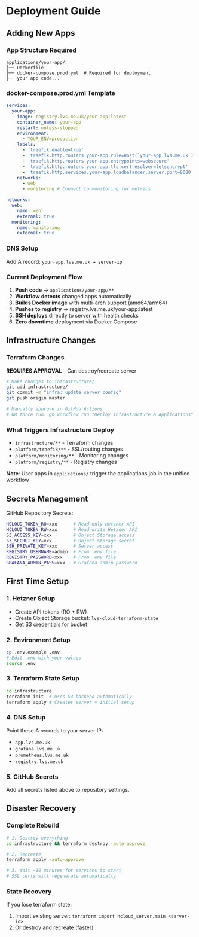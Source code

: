 # Deployment Guide

## Adding New Apps

### App Structure Required

```plaintext
applications/your-app/
├── Dockerfile
├── docker-compose.prod.yml  # Required for deployment
├── your app code...
```

### docker-compose.prod.yml Template

```yaml
services:
  your-app:
    image: registry.lvs.me.uk/your-app:latest
    container_name: your-app
    restart: unless-stopped
    environment:
      - YOUR_ENV=production
    labels:
      - 'traefik.enable=true'
      - 'traefik.http.routers.your-app.rule=Host(`your-app.lvs.me.uk`)'
      - 'traefik.http.routers.your-app.entrypoints=websecure'
      - 'traefik.http.routers.your-app.tls.certresolver=letsencrypt'
      - 'traefik.http.services.your-app.loadbalancer.server.port=8080'
    networks:
      - web
      - monitoring # Connect to monitoring for metrics

networks:
  web:
    name: web
    external: true
  monitoring:
    name: monitoring
    external: true
```

### DNS Setup

Add A record: `your-app.lvs.me.uk → server-ip`

### Current Deployment Flow

1. **Push code** → `applications/your-app/**`
2. **Workflow detects** changed apps automatically
3. **Builds Docker image** with multi-arch support (amd64/arm64)
4. **Pushes to registry** → registry.lvs.me.uk/your-app:latest
5. **SSH deploys** directly to server with health checks
6. **Zero downtime** deployment via Docker Compose

## Infrastructure Changes

### Terraform Changes

**REQUIRES APPROVAL** - Can destroy/recreate server

```bash
# Make changes to infrastructure/
git add infrastructure/
git commit -m "infra: update server config"
git push origin master

# Manually approve in GitHub Actions
# OR force run: gh workflow run "Deploy Infrastructure & Applications"
```

### What Triggers Infrastructure Deploy

- `infrastructure/**` - Terraform changes
- `platform/traefik/**` - SSL/routing changes
- `platform/monitoring/**` - Monitoring changes
- `platform/registry/**` - Registry changes

**Note**: User apps in `applications/` trigger the applications job in the unified workflow

## Secrets Management

GitHub Repository Secrets:

```bash
HCLOUD_TOKEN_RO=xxx      # Read-only Hetzner API
HCLOUD_TOKEN_RW=xxx      # Read-write Hetzner API
S3_ACCESS_KEY=xxx        # Object Storage access
S3_SECRET_KEY=xxx        # Object Storage secret
SSH_PRIVATE_KEY=xxx      # Server access
REGISTRY_USERNAME=admin  # From .env file
REGISTRY_PASSWORD=xxx    # From .env file
GRAFANA_ADMIN_PASS=xxx   # Grafana admin password
```

## First Time Setup

### 1. Hetzner Setup

- Create API tokens (RO + RW)
- Create Object Storage bucket: `lvs-cloud-terraform-state`
- Get S3 credentials for bucket

### 2. Environment Setup

```bash
cp .env.example .env
# Edit .env with your values
source .env
```

### 3. Terraform State Setup

```bash
cd infrastructure
terraform init  # Uses S3 backend automatically
terraform apply # Creates server + initial setup
```

### 4. DNS Setup

Point these A records to your server IP:

- `app.lvs.me.uk`
- `grafana.lvs.me.uk`
- `prometheus.lvs.me.uk`
- `registry.lvs.me.uk`

### 5. GitHub Secrets

Add all secrets listed above to repository settings.

## Disaster Recovery

### Complete Rebuild

```bash
# 1. Destroy everything
cd infrastructure && terraform destroy -auto-approve

# 2. Recreate
terraform apply -auto-approve

# 3. Wait ~10 minutes for services to start
# SSL certs will regenerate automatically
```

### State Recovery

If you lose terraform state:

1. Import existing server: `terraform import hcloud_server.main <server-id>`
2. Or destroy and recreate (faster)
